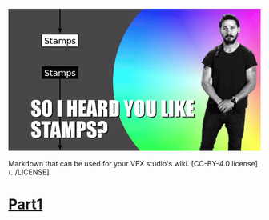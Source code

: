 ![Header](assets/Header_SoIHeardYouLikeStamps.gif)

Markdown that can be used for your VFX studio's wiki. [CC-BY-4.0 license](../LICENSE]

# [Part1](So%20I%20heard%20you%20like%20Stamps%20-%20Part%201.md)
